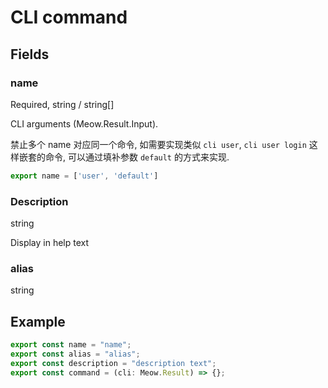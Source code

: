 # CLI command

## Fields

### name

Required, string / string[]

CLI arguments (Meow.Result.Input).

禁止多个 name 对应同一个命令, 如需要实现类似 `cli user`, `cli user login` 这样嵌套的命令, 可以通过填补参数 `default` 的方式来实现.

```ts
export name = ['user', 'default']
```

### Description

string

Display in help text

### alias

string

## Example

```ts
export const name = "name";
export const alias = "alias";
export const description = "description text";
export const command = (cli: Meow.Result) => {};
```
